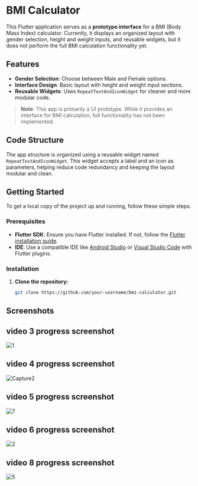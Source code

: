# BMI Calculator

This Flutter application serves as a **prototype interface** for a BMI (Body Mass Index) calculator. Currently, it displays an organized layout with gender selection, height and weight inputs, and reusable widgets, but it does not perform the full BMI calculation functionality yet.

## Features

- **Gender Selection**: Choose between Male and Female options.
- **Interface Design**: Basic layout with height and weight input sections.
- **Reusable Widgets**: Uses `RepeatTextAndIconWidget` for cleaner and more modular code.

> **Note**: This app is primarily a UI prototype. While it provides an interface for BMI calculation, full functionality has not been implemented.

## Code Structure

The app structure is organized using a reusable widget named `RepeatTextAndIconWidget`. This widget accepts a label and an icon as parameters, helping reduce code redundancy and keeping the layout modular and clean.



## Getting Started

To get a local copy of the project up and running, follow these simple steps.

### Prerequisites

- **Flutter SDK**: Ensure you have Flutter installed. If not, follow the [Flutter installation guide](https://docs.flutter.dev/get-started/install).
- **IDE**: Use a compatible IDE like [Android Studio](https://developer.android.com/studio) or [Visual Studio Code](https://code.visualstudio.com/) with Flutter plugins.

### Installation

1. **Clone the repository:**
   ```bash
   git clone https://github.com/your-username/bmi-calculator.git
## Screenshots



## video 3 progress screenshot
![1](https://github.com/user-attachments/assets/4c4ec23e-d19d-4028-a775-5dbf0d155b37)

## video 4 progress screenshot

![Capture2](https://github.com/user-attachments/assets/6f26e271-6fc4-4938-9540-436e854441b8)

## video 5 progress screenshot



![7](https://github.com/user-attachments/assets/74999687-3430-4a1f-8d35-7b05939139f3)

## video 6 progress screenshot
![2](https://github.com/user-attachments/assets/0dadcc6f-50aa-4288-8156-e710a969a6cb)

## video 8 progress screenshot

![5](https://github.com/user-attachments/assets/772262f6-046a-4d65-9218-559eec9148cc)
